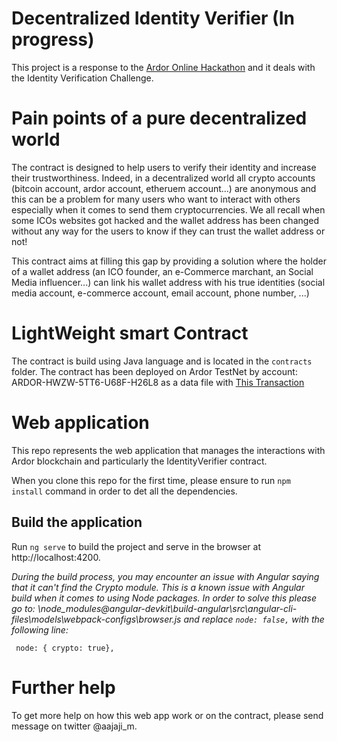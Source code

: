 # Decentralized Identity Verifier (In progress)

This project is a response to the [Ardor Online Hackathon](https://www.jelurida.com/ardor-hackathon-2018) and it deals with the Identity Verification Challenge.

# Pain points of a pure decentralized world
The contract is designed to help users to verify their identity and increase their trustworthiness.
Indeed, in a decentralized world all crypto accounts (bitcoin account, ardor account, etheruem account...) are anonymous and this can be a problem for many users who want to interact with others especially when it comes to send them cryptocurrencies. We all recall when some ICOs websites got hacked and the wallet address has been changed without any way for the users to know if they can trust the wallet address or not!

This contract aims at filling this gap by providing a solution where the holder of a wallet address (an ICO founder, an e-Commerce marchant, an Social Media influencer...) can link his wallet address with his true identities (social media account, e-commerce account, email account, phone number, ...)

# LightWeight smart Contract

The contract is build using Java language and is located in the `contracts` folder.
The contract has been deployed on Ardor TestNet by account: ARDOR-HWZW-5TT6-U68F-H26L8 as a data file with [This Transaction](https://test.ardorportal.org/transactions/fullHash/8b06dcaa644a98ad9fedcda9e546c2ad5263acceeb3b42074d0feb9763bb9316/chain/2)

# Web application

This repo represents the web application that manages the interactions with Ardor blockchain and particularly the IdentityVerifier contract.

When you clone this repo for the first time, please ensure to run `npm install` command in order to det all the dependencies.

## Build the application

Run `ng serve` to build the project and serve in the browser at http://localhost:4200.

*During the build process, you may encounter an issue with Angular saying that it can't find the Crypto module. This is a known issue with Angular build when it comes to using Node packages. In order to solve this please go to:
<RepoFolder>\node_modules\@angular-devkit\build-angular\src\angular-cli-files\models\webpack-configs\browser.js
and replace `node: false,`  with the following line:*

` node: { crypto: true},`

# Further help

To get more help on how this web app work or on the contract, please send message on twitter @aajaji_m.
